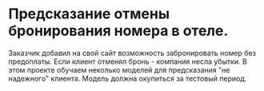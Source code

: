 # Предсказание отмены бронирования номера в отеле.
 
Заказчик добавил на свой сайт возможность забронировать номер без предоплаты. Если клиент отменял бронь - компания несла убытки.
В этом проекте обучаем неколько моделей для предсказания "не надежного" клиента. Модель должна окупиться за тестовый период.
